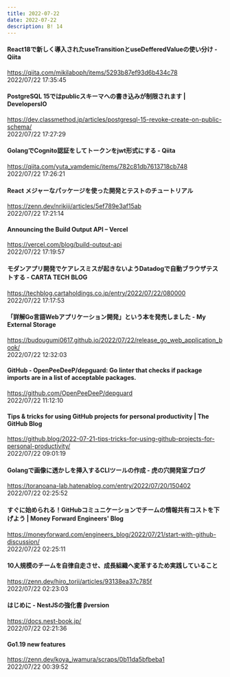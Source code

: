 ```yaml
---
title: 2022-07-22
date: 2022-07-22
description: B! 14
---
```


#### React18で新しく導入されたuseTransitionとuseDefferedValueの使い分け - Qiita
https://qiita.com/mikilaboph/items/5293b87ef93d6b434c78<br>
2022/07/22 17:35:45<br>


#### PostgreSQL 15ではpublicスキーマへの書き込みが制限されます | DevelopersIO
https://dev.classmethod.jp/articles/postgresql-15-revoke-create-on-public-schema/<br>
2022/07/22 17:27:29<br>


#### GolangでCognito認証をしてトークンをjwt形式にする - Qiita
https://qiita.com/yuta_vamdemic/items/782c81db7613718cb748<br>
2022/07/22 17:26:21<br>


#### React メジャーなパッケージを使った開発とテストのチュートリアル
https://zenn.dev/nrikiji/articles/5ef789e3af15ab<br>
2022/07/22 17:21:14<br>


#### Announcing the Build Output API – Vercel
https://vercel.com/blog/build-output-api<br>
2022/07/22 17:19:57<br>


#### モダンアプリ開発でケアレスミスが起きないようDatadogで自動ブラウザテストする - CARTA TECH BLOG
https://techblog.cartaholdings.co.jp/entry/2022/07/22/080000<br>
2022/07/22 17:17:53<br>


#### 「詳解Go言語Webアプリケーション開発」という本を発売しました - My External Storage
https://budougumi0617.github.io/2022/07/22/release_go_web_application_book/<br>
2022/07/22 12:32:03<br>


#### GitHub - OpenPeeDeeP/depguard: Go linter that checks if package imports are in a list of acceptable packages.
https://github.com/OpenPeeDeeP/depguard<br>
2022/07/22 11:12:10<br>


#### Tips & tricks for using GitHub projects for personal productivity | The GitHub Blog
https://github.blog/2022-07-21-tips-tricks-for-using-github-projects-for-personal-productivity/<br>
2022/07/22 09:01:19<br>


#### Golangで画像に透かしを挿入するCLIツールの作成 - 虎の穴開発室ブログ
https://toranoana-lab.hatenablog.com/entry/2022/07/20/150402<br>
2022/07/22 02:25:52<br>


#### すぐに始められる！GitHubコミュニケーションでチームの情報共有コストを下げよう | Money Forward Engineers' Blog
https://moneyforward.com/engineers_blog/2022/07/21/start-with-github-discussion/<br>
2022/07/22 02:25:11<br>


#### 10人規模のチームを自律自走させ、成長組織へ変革するため実践していること
https://zenn.dev/hiro_torii/articles/93138ea37c785f<br>
2022/07/22 02:23:03<br>


#### はじめに - NestJSの強化書 βversion
https://docs.nest-book.jp/<br>
2022/07/22 02:21:36<br>


#### Go1.19 new features
https://zenn.dev/koya_iwamura/scraps/0b11da5bfbeba1<br>
2022/07/22 00:39:52<br>


